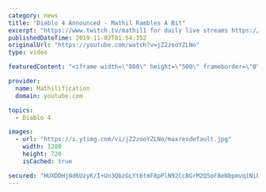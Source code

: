 ```yaml
---
category: news
title: "Diablo 4 Announced - Mathil Rambles A Bit"
excerpt: "https://www.twitch.tv/mathil1 for daily live streams https://twitter.com/MathilExists https://www.instagram.com/mathilexists/ ..."
publishedDateTime: 2019-11-02T01:54:35Z
originalUrl: "https://youtube.com/watch?v=jZ2zooYZLNo"
type: video

featuredContent: "<iframe width=\"800\" height=\"500\" frameborder=\"0\" src=\"https://www.youtube.com/embed/jZ2zooYZLNo\" allow=\"accelerometer; autoplay; encrypted-media; gyroscope; picture-in-picture\" allowfullscreen></iframe>"

provider:
  name: Mathilification
  domain: youtube.com

topics:
  - Diablo 4

images:
  - url: "https://i.ytimg.com/vi/jZ2zooYZLNo/maxresdefault.jpg"
    width: 1280
    height: 720
    isCached: true

secured: "HUXDDHjNd6UzyK/I+Un3QbzGLYt6tmF8pPlN92CcBGrM2Q5oF8eNbpmvqiNiEySMGlLQio9Rsw/IAL4ge/c6fOd/ilGGFbkT3s2GT3B3hxcbnXLu6N6Nm5Ki3luO+3koXBolMOGWfM2bXfIHhbFSxwFZwgtbkUiSjFANe5nyVYSzGRawjEg7QgVCwyYu58/PmGA/bhAnF5u/eADTd1j7v4K28w48y5smm0mDLUzC850bhoeQ7v98rAWavIGM9QphOFOhwaUMZjqUgDWcNcm9UO3e0yEfd6HsryzjEKH+nMyhfVScSr8rwkblHwggNe/pwin3ntJjQl5IzUcTVWRYObRdUqBrbUG4AJFtI3szpV2wA8UTFwA/dPSIkCg7/ZyNIJ7JBwgsZFa7VWeAD1lYLjcjQfNF8Byh+I7NcQoiNwc9CNPnW/DLKXysnFyY04Mf;ghPQUwCYuYKUSd7S+DKnQg=="
---
```


